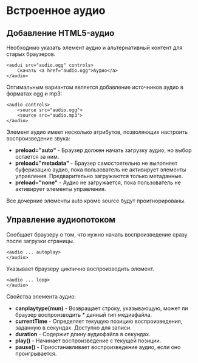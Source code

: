 # Встроенное аудио

## Добавление HTML5-аудио

Необходимо указать элемент аудио и альтернативный контент для старых браузеров.

    <audui src="audio.ogg" controls>
        Скачать <a href="audio.ogg">Аудио</a>
    </audio>

Оптимальным вариантом является добавление источников аудио в форматах ogg и mp3:

    <audio controls>
        <source src="audio.ogg">
        <source src="audio.mp3">
    </audio>

Элемент аудио имеет несколько атрибутов, позволяющих настроить воспроизведение звука:

* **preload="auto"** - Браузер должен начать загрузку аудио, но выбор остается за ним.
* **preload="metadata"** - Браузер самостоятельно не выполняет буферизацию аудио, пока пользователь не активирует элементы управления. Предварительно загружаются только метаданные.
* **preload="none"** - Аудио не загружается, пока пользователь не активирует элементы управления.

Все дочерние элементы auto кроме source будут проигнорированы.

## Управление аудиопотоком

Сообщает браузеру о том, что нужно начать воспроизведение сразу после загрузки страницы.

    <audio ... autoplay>
    </audio>

Указывает браузеру циклично воспроизводить элемент.

    <audio ... loop>
    </audio>

Свойства элемента аудио:

* **canplaytype(mun)** - Возвращает строку, указывающую, может ли браузер воспроизводить * данный тип медиафайла.
* **currentTime** - Определяет текущую позицию воспроизведения, заданную в секундах. Доступно для записи.
* **duration** - Содержит длину аудиофайла в секундах.
* **play()** - Начинает воспроизведение с текущей позиции.
* **pause()** - Приостанавливает воспроизведение аудио, если оно проигрывается.